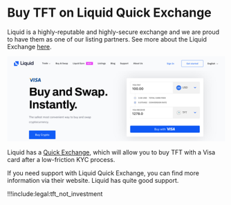 # Buy TFT on Liquid Quick Exchange

Liquid is a highly-reputable and highly-secure exchange and we are proud to have them as one of our listing partners. See more about the Liquid Exchange [here](tft_liquid).

![](img/liquidquickexchange.jpg)

Liquid has a [Quick Exchange](https://app.liquid.com/quick-exchange/), which will allow you to buy TFT with a Visa card after a low-friction KYC process.

If you need support with Liquid Quick Exchange, you can find more information via their website. Liquid has quite good support.

!!!include:legal:tft_not_investment